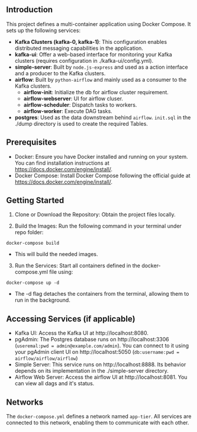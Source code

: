 ## Introduction

This project defines a multi-container application using Docker Compose. It sets up the following services:

* **Kafka Clusters (kafka-0, kafka-1)**: This configuration enables distributed messaging capabilities in the application.
* **kafka-ui**: Offer a web-based interface for monitoring your Kafka clusters (requires configuration in ./kafka-ui/config.yml).
* **simple-server**: Built by `node.js-express` and used as a action interface and a producer to the Kafka clusters.
* **airflow**: Built by `python-airflow` and mainly used as a consumer to the Kafka clusters.
  * **airflow-init**: Initialize the db for airflow cluster requirement.
  * **airflow-webserver**: UI for airflow cluser.
  * **airflow-scheduler**: Dispatch tasks to workers.
  * **airflow-worker**: Execute DAG tasks.
* **postgres**: Used as the data downstream behind `airflow`. `init.sql` in the ./dump directory is used to create the required Tables.

## Prerequisites

* Docker: Ensure you have Docker installed and running on your system. You can find installation instructions at https://docs.docker.com/engine/install/.
* Docker Compose: Install Docker Compose following the official guide at https://docs.docker.com/engine/install/.

## Getting Started

1. Clone or Download the Repository: Obtain the project files locally.

2. Build the Images: Run the following command in your terminal under repo folder:

```=Bash
docker-compose build
```
* This will build the needed images.

3. Run the Services: Start all containers defined in the docker-compose.yml file using:

```=Bash
docker-compose up -d
```

* The -d flag detaches the containers from the terminal, allowing them to run in the background.

## Accessing Services (if applicable)

* Kafka UI: Access the Kafka UI at http://localhost:8080.
* pgAdmin: The Postgres database runs on http://localhost:3306 (`useremal:pwd = admin@example.com/admin`). You can connect to it using your pgAdmin client UI on http://localhost:5050 (`db:username:pwd = airflow/airflow/airflow`)
* Simple Server: This service runs on http://localhost:8888. Its behavior depends on its implementation in the ./simple-server directory.
* Airflow Web Server: Access the airflow UI at http://localhost:8081. You can view all dags and it's status.

## 

## Networks
The `docker-compose.yml` defines a network named `app-tier`. All services are connected to this network, enabling them to communicate with each other.
